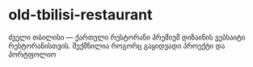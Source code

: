 # old-tbilisi-restaurant
 ძველი თბილისი — ქართული რესტორანი  პრემიუმ დიზაინის ვებსაიტი რესტორანისთვის. შექმნილია როგორც გაყიდვადი პროექტი და პორტფოლიო

